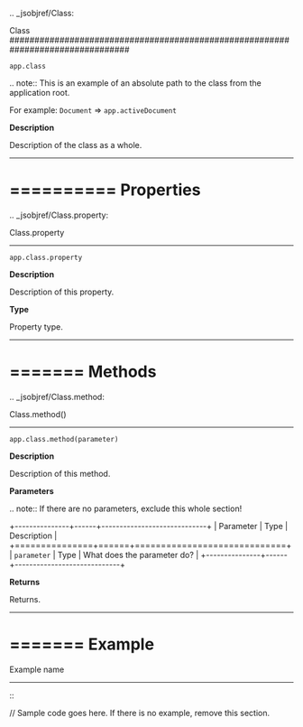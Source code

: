 .. _jsobjref/Class:

Class
################################################################################

``app.class``

.. note::
  This is an example of an absolute path to the class from the application root.

  For example: `Document` => ``app.activeDocument``

**Description**

Description of the class as a whole.

----

==========
Properties
==========

.. _jsobjref/Class.property:

Class.property
********************************************************************************

``app.class.property``

**Description**

Description of this property.

**Type**

Property type.

----

=======
Methods
=======

.. _jsobjref/Class.method:

Class.method()
********************************************************************************

``app.class.method(parameter)``

**Description**

Description of this method.

**Parameters**

.. note::
  If there are no parameters, exclude this whole section!

+---------------+------+-----------------------------+
|   Parameter   | Type |         Description         |
+===============+======+=============================+
| ``parameter`` | Type | What does the parameter do? |
+---------------+------+-----------------------------+

**Returns**

Returns.

----

=======
Example
=======

Example name
********************************************************************************

::

  // Sample code goes here. If there is no example, remove this section.

